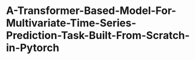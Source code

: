 # A-Transformer-Based-Model-For-Multivariate-Time-Series-Prediction-Task-Built-From-Scratch-in-Pytorch

